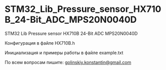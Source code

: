 # STM32_Lib_Pressure_sensor_HX710B_24-Bit_ADC_MPS20N0040D
STM32 Lib Pressure sensor HX710B 24-Bit ADC MPS20N0040D

Конфигурация в файле HX710B.h

Инициализация и примеры работы в файле example.txt

По всем вопросам пишите: golinskiy.konstantin@gmail.com
